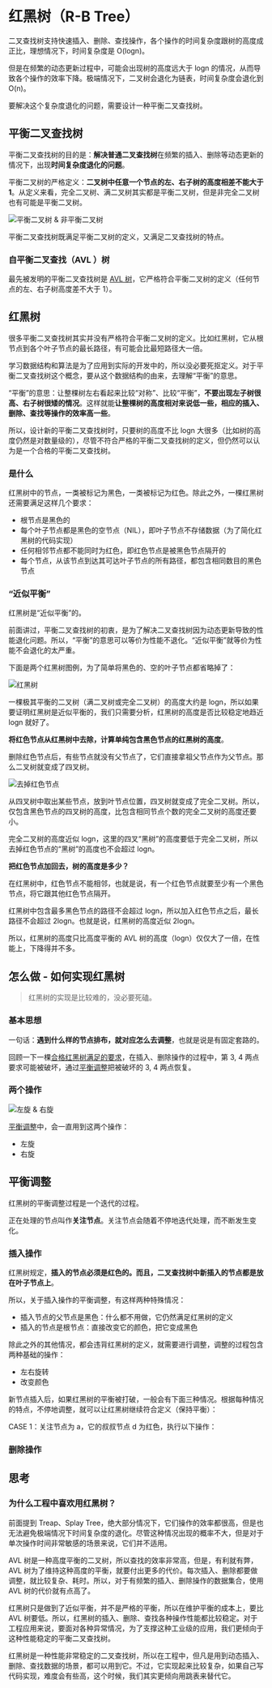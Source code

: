 # 红黑树（R-B Tree）

二叉查找树支持快速插入、删除、查找操作，各个操作的时间复杂度跟树的高度成正比，理想情况下，时间复杂度是 O(logn)。

但是在频繁的动态更新过程中，可能会出现树的高度远大于 logn 的情况，从而导致各个操作的效率下降。极端情况下，二叉树会退化为链表，时间复杂度会退化到 O(n)。

要解决这个复杂度退化的问题，需要设计一种平衡二叉查找树。

## 平衡二叉查找树

平衡二叉查找树的目的是：**解决普通二叉查找树**在频繁的插入、删除等动态更新的情况下，出现**时间复杂度退化的问题**。

平衡二叉树的严格定义：**二叉树中任意一个节点的左、右子树的高度相差不能大于 1**。从定义来看，完全二叉树、满二叉树其实都是平衡二叉树，但是非完全二叉树也有可能是平衡二叉树。

![平衡二叉树 & 非平衡二叉树](@imgs/dd9f5a4525f5029a8339c89ad1c8159b.jpg)

平衡二叉查找树既满足平衡二叉树的定义，又满足二叉查找树的特点。

### 自平衡二叉查找（AVL ）树

最先被发明的平衡二叉查找树是 [AVL 树](https://zh.wikipedia.org/wiki/AVL%E6%A0%91)，它严格符合平衡二叉树的定义（任何节点的左、右子树高度差不大于 1）。

## 红黑树

很多平衡二叉查找树其实并没有严格符合平衡二叉树的定义。比如红黑树，它从根节点到各个叶子节点的最长路径，有可能会比最短路径大一倍。

学习数据结构和算法是为了应用到实际的开发中的，所以没必要死抠定义。对于平衡二叉查找树这个概念，要从这个数据结构的由来，去理解“平衡”的意思。

“平衡”的意思：让整棵树左右看起来比较“对称”、比较“平衡”，**不要出现左子树很高、右子树很矮的情况**。这样就能**让整棵树的高度相对来说低一些，相应的插入、删除、查找等操作的效率高一些**。

所以，设计新的平衡二叉查找树时，只要树的高度不比 logn 大很多（比如树的高度仍然是对数量级的），尽管不符合严格的平衡二叉查找树的定义，但仍然可以认为是一个合格的平衡二叉查找树。

### 是什么

红黑树中的节点，一类被标记为黑色，一类被标记为红色。除此之外，一棵红黑树还需要满足这样几个要求：

- 根节点是黑色的
- 每个叶子节点都是黑色的空节点（NIL），即叶子节点不存储数据（为了简化红黑树的代码实现）
- 任何相邻节点都不能同时为红色，即红色节点是被黑色节点隔开的
- 每个节点，从该节点到达其可达叶子节点的所有路径，都包含相同数目的黑色节点

### “近似平衡”

红黑树是“近似平衡”的。

前面讲过，平衡二叉查找树的初衷，是为了解决二叉查找树因为动态更新导致的性能退化问题。所以，“平衡”的意思可以等价为性能不退化。“近似平衡”就等价为性能不会退化的太严重。

下面是两个红黑树图例，为了简单将黑色的、空的叶子节点都省略掉了：

![红黑树](@imgs/903ee0dcb62bce2f5b47819541f9069a.jpg)

一棵极其平衡的二叉树（满二叉树或完全二叉树）的高度大约是 logn，所以如果要证明红黑树是近似平衡的，我们只需要分析，红黑树的高度是否比较稳定地趋近 logn 就好了。

**将红色节点从红黑树中去除，计算单纯包含黑色节点的红黑树的高度**。

删除红色节点后，有些节点就没有父节点了，它们直接拿祖父节点作为父节点。那么二叉树就变成了四叉树。

![去掉红色节点](@imgs/903ee0dcb62bce2f5b47819541f9069a.jpg)

从四叉树中取出某些节点，放到叶节点位置，四叉树就变成了完全二叉树。所以，仅包含黑色节点的四叉树的高度，比包含相同节点个数的完全二叉树的高度还要小。

完全二叉树的高度近似 logn，这里的四叉“黑树”的高度要低于完全二叉树，所以去掉红色节点的“黑树”的高度也不会超过 logn。

**把红色节点加回去，树的高度是多少？**

在红黑树中，红色节点不能相邻，也就是说，有一个红色节点就要至少有一个黑色节点，将它跟其他红色节点隔开。

红黑树中包含最多黑色节点的路径不会超过 logn，所以加入红色节点之后，最长路径不会超过 2logn。也就是说，红黑树的高度近似 2logn。

所以，红黑树的高度只比高度平衡的 AVL 树的高度（logn）仅仅大了一倍，在性能上，下降得并不多。

## 怎么做 - 如何实现红黑树

> 红黑树的实现是比较难的，没必要死磕。

### 基本思想

一句话：**遇到什么样的节点排布，就对应怎么去调整**，也就是说是有固定套路的。

回顾一下一棵[合格红黑树满足的要求](/tree/red-black-tree.html#是什么)，在插入、删除操作的过程中，第 3, 4 两点要求可能被破坏，通过[平衡调整](/tree/red-black-tree.html#平衡调整)把被破坏的 3, 4 两点恢复。

### 两个操作

![左旋 & 右旋](@imgs/0e37e597737012593a93105ebbf4591e.jpg)

[平衡调整](/tree/red-black-tree.html#平衡调整)中，会一直用到这两个操作：

- 左旋
- 右旋

## 平衡调整

红黑树的平衡调整过程是一个迭代的过程。

正在处理的节点叫作**关注节点**。关注节点会随着不停地迭代处理，而不断发生变化。

### 插入操作

红黑树规定，**插入的节点必须是红色的。而且，二叉查找树中新插入的节点都是放在叶子节点上**。

所以，关于插入操作的平衡调整，有这样两种特殊情况：

- 插入节点的父节点是黑色：什么都不用做，它仍然满足红黑树的定义
- 插入的节点是根节点：直接改变它的颜色，把它变成黑色

除此之外的其他情况，都会违背红黑树的定义，就需要进行调整，调整的过程包含两种基础的操作：

- 左右旋转
- 改变颜色

新节点插入后，如果红黑树的平衡被打破，一般会有下面三种情况。根据每种情况的特点，不停地调整，就可以让红黑树继续符合定义（保持平衡）：

CASE 1：关注节点为 a，它的叔叔节点 d 为红色，执行以下操作：

<!-- TODO -->

### 删除操作

## 思考

### 为什么工程中喜欢用红黑树？

前面提到 Treap、Splay Tree，绝大部分情况下，它们操作的效率都很高，但是也无法避免极端情况下时间复杂度的退化。尽管这种情况出现的概率不大，但是对于单次操作时间非常敏感的场景来说，它们并不适用。

AVL 树是一种高度平衡的二叉树，所以查找的效率非常高，但是，有利就有弊，AVL 树为了维持这种高度的平衡，就要付出更多的代价。每次插入、删除都要做调整，就比较复杂、耗时。所以，对于有频繁的插入、删除操作的数据集合，使用 AVL 树的代价就有点高了。

红黑树只是做到了近似平衡，并不是严格的平衡，所以在维护平衡的成本上，要比 AVL 树要低。所以，红黑树的插入、删除、查找各种操作性能都比较稳定。对于工程应用来说，要面对各种异常情况，为了支撑这种工业级的应用，我们更倾向于这种性能稳定的平衡二叉查找树。

红黑树是一种性能非常稳定的二叉查找树，所以在工程中，但凡是用到动态插入、删除、查找数据的场景，都可以用到它。不过，它实现起来比较复杂，如果自己写代码实现，难度会有些高，这个时候，我们其实更倾向用跳表来替代它。
